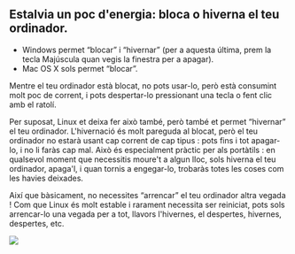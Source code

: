 

<div id="corps">

<h2>Estalvia un poc d'energia: bloca o hiverna el teu ordinador.</h2>

<ul>
<li>Windows permet “blocar” i “hivernar” (per a aquesta última, prem la tecla Majúscula quan vegis la finestra per a apagar).</li>
<li>Mac OS X sols permet “blocar”.</li>
</ul>

Mentre el teu ordinador està blocat, no pots usar-lo, però està consumint molt poc de corrent, i pots despertar-lo pressionant una tecla o fent clic amb el ratolí.

Per suposat, Linux et deixa fer això també, però també et permet “hivernar” el teu ordinador. L'hivernació és molt pareguda al blocat, però el teu ordinador no estarà usant cap corrent de cap tipus : pots fins i tot apagar-lo, i no li faràs cap mal. Això és especialment pràctic per als portàtils : en qualsevol moment que necessitis moure't a algun lloc, sols hiverna el teu ordinador, apaga'l, i quan tornis a engegar-lo, trobaràs totes les coses com les havies deixades.

Així que bàsicament, no necessites “arrencar” el teu ordinador altra vegada ! Com que Linux és molt estable i rarament necessita ser reiniciat, pots sols arrencar-lo una vegada per a tot, llavors l'hivernes, el despertes, hivernes, despertes, etc.

<img src="Images/suspend_hibernate_thumb.png" />

</div>


